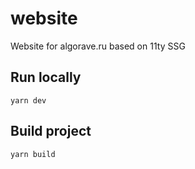 # website
Website for algorave.ru based on 11ty SSG

## Run locally

```
yarn dev

```

## Build project

```
yarn build

```
